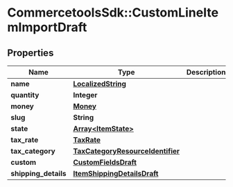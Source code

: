 # CommercetoolsSdk::CustomLineItemImportDraft

## Properties
Name | Type | Description | Notes
------------ | ------------- | ------------- | -------------
**name** | [**LocalizedString**](LocalizedString.md) |  | [optional] 
**quantity** | **Integer** |  | [optional] 
**money** | [**Money**](Money.md) |  | [optional] 
**slug** | **String** |  | [optional] 
**state** | [**Array&lt;ItemState&gt;**](ItemState.md) |  | [optional] 
**tax_rate** | [**TaxRate**](TaxRate.md) |  | [optional] 
**tax_category** | [**TaxCategoryResourceIdentifier**](TaxCategoryResourceIdentifier.md) |  | [optional] 
**custom** | [**CustomFieldsDraft**](CustomFieldsDraft.md) |  | [optional] 
**shipping_details** | [**ItemShippingDetailsDraft**](ItemShippingDetailsDraft.md) |  | [optional] 


